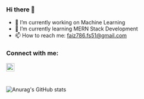 ### Hi there 👋

<!--
**Faiz67/Faiz67** is a ✨ _special_ ✨ repository because its `README.md` (this file) appears on your GitHub profile.

Here are some ideas to get you started:

- 🔭 I’m currently working on
- 🌱 I’m currently learning ...
- 👯 I’m looking to collaborate on ...
- 🤔 I’m looking for help with ...
- 💬 Ask me about ...
- 📫 How to reach me: ...
- 😄 Pronouns: ...
- ⚡ Fun fact: ...
-->
- 🔭 I’m currently working on Machine Learning <br />
- 🌱 I’m currently learning MERN Stack Development <br />
- 📫 How to reach me: faiz786.fs51@gmail.com <br />

### Connect with me:

[<img align="left" alt="Faiz67 | LinkedIn" width="22px" src="https://cdn.jsdelivr.net/npm/simple-icons@v3/icons/linkedin.svg" />][linkedin]

<br />

[linkedin]: https://www.linkedin.com/in/faiz-shaikh-7914621bb/
<br />

![Anurag's GitHub stats](https://github-readme-stats.vercel.app/api?username=Faiz67&show_icons=true)
